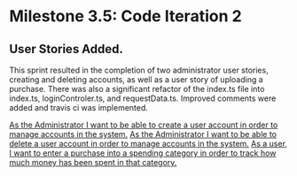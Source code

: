 # Milestone 3.5: Code Iteration 2
## User Stories Added.

This sprint resulted in the completion of two administrator user stories, creating and deleting accounts, as well as a user story of uploading a purchase. There was also a significant refactor of the index.ts file into index.ts, loginControler.ts, and requestData.ts. Improved comments were added and travis ci was implemented.


[As the Administrator I want to be able to create a user account in order to manage accounts in the system.](https://github.com/seng350/seng350f19-project-2-1/issues/13)
[As the Administrator I want to be able to delete a user account in order to manage accounts in the system.](https://github.com/seng350/seng350f19-project-2-1/issues/9)
[As a user, I want to enter a purchase into a spending category in order to track how much money has been spent in that category.](https://github.com/seng350/seng350f19-project-2-1/issues/1)

